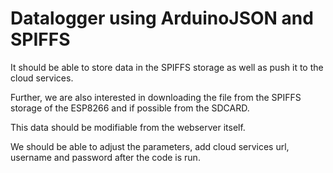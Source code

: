 # Datalogger using ArduinoJSON and SPIFFS

It should be able to store data in the SPIFFS storage as well as push it to the cloud services. 

Further, we are also interested in downloading the file from the SPIFFS storage of the ESP8266 and if possible from the SDCARD. 

This data should be modifiable from the webserver itself. 

We should be able to adjust the parameters, add cloud services url, username and password after the code is run.
